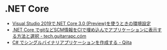# .NET Core

- [Visual Studio 2019で.NET Core 3.0 (Preview)を使うときの環境設定](https://qiita.com/tanitanin/items/c21783403c349a23d11b)
- [.NET Core でgitなどSCM情報をCIで埋め込んでアプリケーションに表示する方法と選択 - tech.guitarrapc.cóm](https://tech.guitarrapc.com/entry/2019/04/30/213208)
- [C# でシングルバイナリアプリケーションを作成する - Qiita](https://qiita.com/TsuyoshiUshio@github/items/8de754d3b94b7f762e6a)
